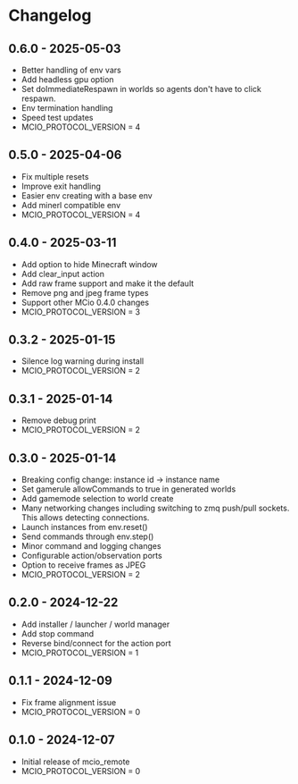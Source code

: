 # Changelog

## 0.6.0 - 2025-05-03
- Better handling of env vars
- Add headless gpu option
- Set doImmediateRespawn in worlds so agents
  don't have to click respawn.
- Env termination handling
- Speed test updates
- MCIO_PROTOCOL_VERSION = 4

## 0.5.0 - 2025-04-06
- Fix multiple resets
- Improve exit handling
- Easier env creating with a base env
- Add minerl compatible env
- MCIO_PROTOCOL_VERSION = 4

## 0.4.0 - 2025-03-11
- Add option to hide Minecraft window
- Add clear_input action
- Add raw frame support and make it the default
- Remove png and jpeg frame types
- Support other MCio 0.4.0 changes
- MCIO_PROTOCOL_VERSION = 3

## 0.3.2 - 2025-01-15
- Silence log warning during install
- MCIO_PROTOCOL_VERSION = 2

## 0.3.1 - 2025-01-14
- Remove debug print
- MCIO_PROTOCOL_VERSION = 2

## 0.3.0 - 2025-01-14
- Breaking config change: instance id -> instance name
- Set gamerule allowCommands to true in generated worlds
- Add gamemode selection to world create
- Many networking changes including switching to zmq push/pull sockets.
  This allows detecting connections.
- Launch instances from env.reset()
- Send commands through env.step()
- Minor command and logging changes
- Configurable action/observation ports
- Option to receive frames as JPEG
- MCIO_PROTOCOL_VERSION = 2

## 0.2.0 - 2024-12-22
- Add installer / launcher / world manager
- Add stop command
- Reverse bind/connect for the action port
- MCIO_PROTOCOL_VERSION = 1

## 0.1.1 - 2024-12-09
- Fix frame alignment issue
- MCIO_PROTOCOL_VERSION = 0

## 0.1.0 - 2024-12-07
- Initial release of mcio_remote
- MCIO_PROTOCOL_VERSION = 0
